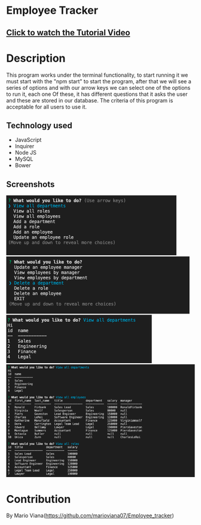 # Employee Tracker


## [Click to watch the Tutorial Video](https://drive.google.com/file/d/1-bqVIk4zc7GhzHUy9IfIa3xG9OgaAVYS/view)


# Description
This program works under the terminal functionality, to start running it we must start with the "npm start" to start the program, after that we will see a series of options and with our arrow keys we can select one of the options to run it, each one Of these, it has different questions that it asks the user and these are stored in our database. The criteria of this program is acceptable for all users to use it. 

## Technology used
* JavaScript
* Inquirer
* Node JS
* MySQL
* Bower

## Screenshots

![](assets/images/one.png)
![](assets/images/two.png)
![](assets/images/three.png)
![](assets/images/four.png)

# Contribution

By Mario Viana(https://github.com/marioviana07/Employee_tracker)
